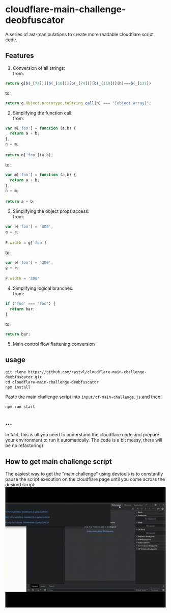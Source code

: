 # cloudflare-main-challenge-deobfuscator
A series of ast-manipulations to create more readable cloudflare script code.

## Features
1) Conversion of all strings:  
from:
```js
return g[b(_[72])][b(_[10])][b(_[74])][b(_[119])](h)===b(_[137])
```
to:
```js
return g.Object.prototype.toString.call(h) === "[object Array]";
```

2) Simplifying the function call:  
from:
```js
var m['foo'] = function (a,b) {
  return a + b;
},
n = m;

return n['foo'](a,b);
```
to:
```js
var m['foo'] = function (a,b) {
  return a + b;
},
n = m;

return a + b;
```
3) Simplifying the object props access:  
from:
```js
var e['foo'] = '300',
g = e;

F.width = g['foo']
```

to:
```js
var e['foo'] = '300',
g = e;

F.width = '300'
```

4) Simplifying logical branches:  
from:
```js
if ('foo' === 'foo') {
  return bar;
}
```
to:
```js
return bar;
```

5) Main control flow flattening conversion  


## usage
```
git clone https://github.com/rastvl/cloudflare-main-challenge-deobfuscator.git
cd cloudflare-main-challenge-deobfuscator
npm install
```
Paste the main challenge script into `input/cf-main-challenge.js` and then:
```
npm run start
```

## ...
In fact, this is all you need to understand the cloudflare code and prepare your environment to run it automatically. The code is a bit messy, there will be no refactoring)

## How to get main challenge script
The easiest way to get the "main challenge" using devtools is to constantly pause the script execution on the cloudflare page until you come across the desired script:
![devtools](./images/devtools.gif)